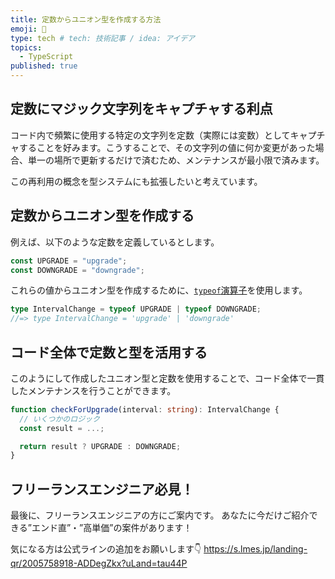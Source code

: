 ```yaml
---
title: 定数からユニオン型を作成する方法
emoji: 🤖
type: tech # tech: 技術記事 / idea: アイデア
topics: 
  - TypeScript
published: true
---
```


## 定数にマジック文字列をキャプチャする利点

コード内で頻繁に使用する特定の文字列を定数（実際には変数）としてキャプチャすることを好みます。こうすることで、その文字列の値に何か変更があった場合、単一の場所で更新するだけで済むため、メンテナンスが最小限で済みます。

この再利用の概念を型システムにも拡張したいと考えています。

## 定数からユニオン型を作成する

例えば、以下のような定数を定義しているとします。

```typescript
const UPGRADE = "upgrade";
const DOWNGRADE = "downgrade";
```

これらの値からユニオン型を作成するために、[`typeof`演算子](https://www.typescriptlang.org/docs/handbook/2/typeof-types.html)を使用します。

```typescript
type IntervalChange = typeof UPGRADE | typeof DOWNGRADE;
//=> type IntervalChange = 'upgrade' | 'downgrade'
```

## コード全体で定数と型を活用する

このようにして作成したユニオン型と定数を使用することで、コード全体で一貫したメンテナンスを行うことができます。

```typescript
function checkForUpgrade(interval: string): IntervalChange {
  // いくつかのロジック
  const result = ...;

  return result ? UPGRADE : DOWNGRADE;
}
```

## フリーランスエンジニア必見！

最後に、フリーランスエンジニアの方にご案内です。
あなたに今だけご紹介できる”エンド直”・”高単価”の案件があります！

気になる方は公式ラインの追加をお願いします👇
https://s.lmes.jp/landing-qr/2005758918-ADDegZkx?uLand=tau44P